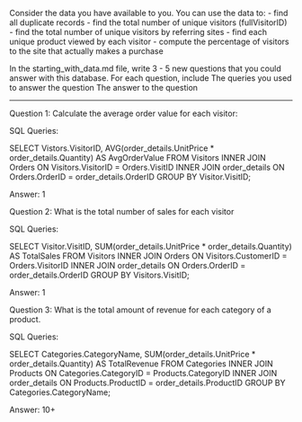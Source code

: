 Consider the data you have available to you. You can use the data to: - find all duplicate records - find the total number of unique visitors (fullVisitorID) - find the total number of unique visitors by referring sites - find each unique product viewed by each visitor - compute the percentage of visitors to the site that actually makes a purchase

In the starting_with_data.md file, write 3 - 5 new questions that you could answer with this database. For each question, include The queries you used to answer the question The answer to the question

--------------------

Question 1: Calculate the average order value for each visitor:

SQL Queries:

SELECT Vistors.VisitorID, AVG(order_details.UnitPrice * order_details.Quantity) AS AvgOrderValue
FROM Visitors
INNER JOIN Orders ON Visitors.VisitorID = Orders.VisitID
INNER JOIN order_details ON Orders.OrderID = order_details.OrderID
GROUP BY Visitor.VisitID;

Answer: 1


Question 2: What is the total number of sales for each visitor

SQL Queries:

SELECT Visitor.VisitID, SUM(order_details.UnitPrice * order_details.Quantity) AS TotalSales
FROM Visitors
INNER JOIN Orders ON Visitors.CustomerID = Orders.VisitorID
INNER JOIN order_details ON Orders.OrderID = order_details.OrderID
GROUP BY Visitors.VisitID;

Answer: 1


Question 3: What is the total amount of revenue for each category of a product.

SQL Queries:

SELECT Categories.CategoryName, SUM(order_details.UnitPrice * order_details.Quantity) AS TotalRevenue
FROM Categories
INNER JOIN Products ON Categories.CategoryID = Products.CategoryID
INNER JOIN order_details ON Products.ProductID = order_details.ProductID
GROUP BY Categories.CategoryName;

Answer: 10+


